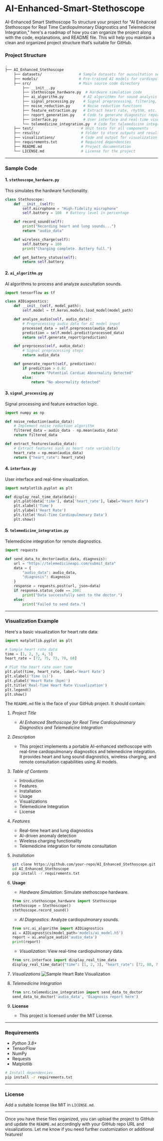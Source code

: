 # AI-Enhanced-Smart-Stethoscope
AI-Enhanced Smart Stethoscope
To structure your project for "AI Enhanced Stethoscope for Real Time Cardiopulmonary Diagnostics and Telemedicine Integration," here's a roadmap of how you can organize the project along with the code, explanations, and README file. This will help you maintain a clean and organized project structure that’s suitable for GitHub.

### Project Structure

```bash
.
├── AI_Enhanced_Stethoscope
    ├── datasets/                 # Sample datasets for auscultation sounds
    ├── models/                   # Pre-trained AI models for cardiopulmonary diagnostics
    ├── src/                      # Main source code directory
        ├── __init__.py
        ├── stethoscope_hardware.py  # Hardware simulation code
        ├── ai_algorithm.py         # AI algorithms for sound analysis
        ├── signal_processing.py    # Signal preprocessing, filtering, and feature extraction
        ├── noise_reduction.py      # Noise reduction functions
        ├── feature_extraction.py   # Extract heart rate, rhythm, etc.
        ├── report_generation.py    # Code to generate diagnostic reports
        ├── interface.py            # User interface and real-time visualization code
        └── telemedicine_integration.py  # Code for telemedicine integration
    ├── test/                      # Unit tests for all components
    ├── results/                   # Folder to store outputs and results
    ├── visualizations/            # Code and output for visualization (graphs, charts, etc.)
    ├── requirements.txt           # Required dependencies
    ├── README.md                  # Project documentation
    └── LICENSE.md                 # License for the project
```

---

### Sample Code

#### 1. `stethoscope_hardware.py`
This simulates the hardware functionality.

```python
class Stethoscope:
    def __init__(self):
        self.microphone = "High-fidelity microphone"
        self.battery = 100  # Battery level in percentage

    def record_sound(self):
        print("Recording heart and lung sounds...")
        return "audio_data"

    def wireless_charge(self):
        self.battery = 100
        print("Charging complete. Battery full.")

    def get_battery_status(self):
        return self.battery
```

#### 2. `ai_algorithm.py`
AI algorithms to process and analyze auscultation sounds.

```python
import tensorflow as tf

class AIDiagnostics:
    def __init__(self, model_path):
        self.model = tf.keras.models.load_model(model_path)

    def analyze_audio(self, audio_data):
        # Preprocessing audio data for AI model input
        processed_data = self.preprocess(audio_data)
        prediction = self.model.predict(processed_data)
        return self.generate_report(prediction)

    def preprocess(self, audio_data):
        # Signal preprocessing steps
        return audio_data

    def generate_report(self, prediction):
        if prediction > 0.8:
            return "Potential Cardiac Abnormality Detected"
        else:
            return "No abnormality detected"
```

#### 3. `signal_processing.py`
Signal processing and feature extraction logic.

```python
import numpy as np

def noise_reduction(audio_data):
    # Implement noise reduction algorithm
    filtered_data = audio_data - np.mean(audio_data)
    return filtered_data

def extract_features(audio_data):
    # Extract features such as heart rate variability
    heart_rate = np.mean(audio_data)
    return {"heart_rate": heart_rate}
```

#### 4. `interface.py`
User interface and real-time visualization.

```python
import matplotlib.pyplot as plt

def display_real_time_data(data):
    plt.plot(data['time'], data['heart_rate'], label="Heart Rate")
    plt.xlabel('Time')
    plt.ylabel('Heart Rate')
    plt.title('Real-Time Cardiopulmonary Data')
    plt.show()
```

#### 5. `telemedicine_integration.py`
Telemedicine integration for remote diagnostics.

```python
import requests

def send_data_to_doctor(audio_data, diagnosis):
    url = "https://telemedicineapi.com/submit_data"
    data = {
        "audio_data": audio_data,
        "diagnosis": diagnosis
    }
    response = requests.post(url, json=data)
    if response.status_code == 200:
        print("Data successfully sent to the doctor.")
    else:
        print("Failed to send data.")
```

---

### Visualization Example

Here's a basic visualization for heart rate data:

```python
import matplotlib.pyplot as plt

# Sample heart rate data
time = [1, 2, 3, 4, 5]
heart_rate = [72, 75, 73, 70, 68]

# Plot the heart rate over time
plt.plot(time, heart_rate, label='Heart Rate')
plt.xlabel('Time (s)')
plt.ylabel('Heart Rate (bpm)')
plt.title('Real-Time Heart Rate Visualization')
plt.legend()
plt.show()
```


The `README.md` file is the face of your GitHub project. It should contain:

1. *Project Title*
    - *AI Enhanced Stethoscope for Real Time Cardiopulmonary Diagnostics and Telemedicine Integration*

2. *Description*
    - This project implements a portable AI-enhanced stethoscope with real-time cardiopulmonary diagnostics and telemedicine integration. It provides heart and lung sound diagnostics, wireless charging, and remote consultation capabilities using AI models.

3. *Table of Contents*
    - Introduction
    - Features
    - Installation
    - Usage
    - Visualizations
    - Telemedicine Integration
    - License

4. *Features*
    - Real-time heart and lung diagnostics
    - AI-driven anomaly detection
    - Wireless charging functionality
    - Telemedicine integration for remote consultation

5. *Installation*
    ```bash
    git clone https://github.com/your-repo/AI_Enhanced_Stethoscope.git
    cd AI_Enhanced_Stethoscope
    pip install -r requirements.txt
    ```

6. **Usage**
    - *Hardware Simulation*: Simulate stethoscope hardware.
    ```python
    from src.stethoscope_hardware import Stethoscope
    stethoscope = Stethoscope()
    stethoscope.record_sound()
    ```
    - *AI Diagnostics*: Analyze cardiopulmonary sounds.
    ```python
    from src.ai_algorithm import AIDiagnostics
    ai = AIDiagnostics(model_path='models/ai_model.h5')
    report = ai.analyze_audio('audio_data')
    print(report)
    ```
    - *Visualization*: View real-time cardiopulmonary data.
    ```python
    from src.interface import display_real_time_data
    display_real_time_data({"time": [1, 2, 3], "heart_rate": [72, 80, 76]})
    ```

7. *Visualizations*
    ![Sample Heart Rate Visualization](visualizations/sample_heart_rate.png)

8. *Telemedicine Integration*
    ```python
    from src.telemedicine_integration import send_data_to_doctor
    send_data_to_doctor('audio_data', 'Diagnosis report here')
    ```

9. **License**
    - This project is licensed under the MIT License.

---

### Requirements

- *Python 3.8+*
- TensorFlow
- NumPy
- Requests
- Matplotlib

```bash
# Install dependencies
pip install -r requirements.txt
```

---

### License

Add a suitable license like MIT in `LICENSE.md`.

---

Once you have these files organized, you can upload the project to GitHub and update the `README.md` accordingly with your GitHub repo URL and visualizations. Let me know if you need further customization or additional features!
